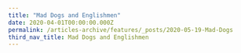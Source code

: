 ```yaml
---
title: "Mad Dogs and Englishmen"
date: 2020-04-01T00:00:00.000Z
permalink: /articles-archive/features/_posts/2020-05-19-Mad-Dogs
third_nav_title: Mad Dogs and Englishmen
---
```


<style>
table { 
	background-color: #e1deea;
	}
.infobox { 
  padding: 20px;
  margin: 20px;
  background: #e1deea
}
</style>